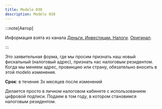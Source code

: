 ```yaml
---
title: Modelo 030
description: Modelo 030
---
```


:::note[Автор]

Информация взята из канала [Деньги. Инвестиции. Налоги](https://t.me/eumoney). [Оригинал](https://t.me/eumoney/1310).

:::

Это заявительная форма, где мы просим признать наш новый фискальный (налоговый адрес), признать нас налоговым резидентом. Когда мы меняем адрес, провинцию или страну, обязательно вносить в этой modelo изменения. 

**Срок**: в течение 3х месяцев после изменений

Делается просто в личном налоговом кабинете с использованием цифровой подписи. Подаем в том году, в котором становимся налоговым резидентом.